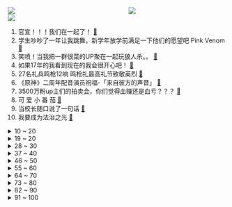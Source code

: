 <div >
	<a style="float:left;width:55%;" href = "https://github.com/anuraghazra/github-readme-stats">
	 <img src = "https://github-readme-stats.vercel.app/api?username=iuuuuuaena&theme=buefy&show_icons=true"/>
	</a>
	<a  style="float:right;width:45%" href = "https://github.com/anuraghazra/github-readme-stats">
	 <img  src="https://github-readme-stats.vercel.app/api/top-langs/?username=anuraghazra&layout=compact"/>
	</a>
	</div>

[![](https://img.shields.io/badge/jxd-@jxdgogogo.xyz-yellowgreen.svg)](https://www.jxdgogogo.xyz)<br>
1. 官宣！！！我们在一起了！ [:link:](//www.bilibili.com/video/BV11P411H7ed) <br>
2. 学生吵吵了一年让我跳舞，新学年放学前满足一下他们的愿望吧 Pink Venom [:link:](//www.bilibili.com/video/BV1Me411g7NA) <br>
3. 笑喷！当我把一群很菜的UP聚在一起玩狼人杀。。 [:link:](//www.bilibili.com/video/BV1mG4y1z761) <br>
4. 如果17年的我看到现在的我会很开心吧！ [:link:](//www.bilibili.com/video/BV1yG4y1q7Ar) <br>
5. 27名礼兵鸣枪12响 鸣枪礼最高礼节致敬英烈 [:link:](//www.bilibili.com/video/BV1Xe4y187mV) <br>
6. 《原神》二周年配音演员祝福-「来自彼方的声音」 [:link:](//www.bilibili.com/video/BV1ZV4y1M7ST) <br>
7. 3500万粉up主们的拍卖会，你们觉得血赚还是血亏？？？ [:link:](//www.bilibili.com/video/BV1ne411M7yo) <br>
8. 可 爱 小 番 茄 [:link:](//www.bilibili.com/video/BV1aG4y1q7AZ) <br>
9. 当校长随口说了一句话 [:link:](//www.bilibili.com/video/BV1yt4y1A7Fg) <br>
10. 我要成为法治之光 [:link:](//www.bilibili.com/video/BV1T8411b7CL) <br>
<details>
<summary>10 ~ 20</summary>

11. 《绝区零》TGS2022首次参展特别视频 「只是录像店平凡的一天」 [:link:](//www.bilibili.com/video/BV1EY4y1N7Ta) <br>
12. 【动画吃播】历时四个月，爆肝13560帧的烤肉动画 [:link:](//www.bilibili.com/video/BV1rd4y1679i) <br>
13. 网友韩国仁川机场偶遇中国人民解放军，中国军人不管走到哪里都是亮丽的风景。 [:link:](//www.bilibili.com/video/BV1uP4y1o7BV) <br>
14. 一百块帮老奶奶解决了两年前的塌方问题 助人为乐我一直在路上 [:link:](//www.bilibili.com/video/BV1Jd4y1g7B2) <br>
15. 你们宿舍是办网吧的是吧！ [:link:](//www.bilibili.com/video/BV1cd4y1r7m2) <br>
16. 兄弟们！生人口了！ [:link:](//www.bilibili.com/video/BV1AP411p7iQ) <br>
17. 我敢保证，这是你看过最特殊的“开箱”视频！ [:link:](//www.bilibili.com/video/BV1JG4y1q7xR) <br>
18. 《您的外卖员正在为您炒菜》 [:link:](//www.bilibili.com/video/BV1ad4y1u7QH) <br>
19. 网上怎么有这么多玩具可以买的？ [:link:](//www.bilibili.com/video/BV16g41127e4) <br>
</details>
<details>
<summary>19 ~ 20</summary>

20. 只  因  赛  博  小  卖  部 [:link:](//www.bilibili.com/video/BV1De411T7ah) <br>
21. 这样的反诈舞真猛！（来源：保定网警） [:link:](//www.bilibili.com/video/BV1xP4y1o7LM) <br>
22. 自由女神的火炬为啥上不去？【硬核狠人38】 [:link:](//www.bilibili.com/video/BV1ge4y1y75A) <br>
23. [Beluga和他的小伙伴]关于我让手机和充电器结合这件事 [:link:](//www.bilibili.com/video/BV1kB4y1E7Pm) <br>
24. 爷：须弥真是太好玩了哈哈哈！！！ [:link:](//www.bilibili.com/video/BV1AW4y1q7ST) <br>
25. “这无缝衔接就奥特离谱！” [:link:](//www.bilibili.com/video/BV1xg411275A) <br>
26. 灾区不要面包方便面 [:link:](//www.bilibili.com/video/BV1LG411G7AZ) <br>
27. 你最近的手机是不是也这样？ [:link:](//www.bilibili.com/video/BV1y14y1a77H) <br>
28. 是人？是神？还是恶魔？这个游戏里的神隐藏着震撼人心的真相！ [:link:](//www.bilibili.com/video/BV1Me4y1h7iG) <br>
</details>
<details>
<summary>28 ~ 30</summary>

29. 在家是块宝，回校是棵草 [:link:](//www.bilibili.com/video/BV1K14y1v77Y) <br>
30. 大聪明高俅上阵！梁山健美队VS北宋海军！《水浒传》P39 [:link:](//www.bilibili.com/video/BV1v8411t7YY) <br>
31. 道理我都懂，可是她跟我说早安诶…… [:link:](//www.bilibili.com/video/BV1tY4y1T7fj) <br>
32. 荧哥，你是了解我的！ [:link:](//www.bilibili.com/video/BV1PG4y1B7um) <br>
33. 【原神】⚡⚡3.1  周 年 庆 版 本 玩 家 现 状⚡⚡ [:link:](//www.bilibili.com/video/BV1Le4y1y7Hm) <br>
34. 东北烤肉里怎么会有这东西？但肉是真的香！【怎么这么值ep50-杨记齐齐哈尔烤肉】 [:link:](//www.bilibili.com/video/BV17d4y167pe) <br>
35. 心之契 ♥ 应甘雨之约 [:link:](//www.bilibili.com/video/BV1Ae4y1k7y7) <br>
36. 据说这是破解版的《周黑鸭》教程，充满好奇心的蚊师傅又跃跃欲试了。 [:link:](//www.bilibili.com/video/BV1fV4y1M724) <br>
37. 外国柜姐 vs 中国柜姐 [:link:](//www.bilibili.com/video/BV1mY4y1K7Ha) <br>
</details>
<details>
<summary>37 ~ 40</summary>

38. 你会用哪句诗词公布恋情？这是我见过最好的选择。 [:link:](//www.bilibili.com/video/BV15T411u72E) <br>
39. 大多数男孩的前半生 [:link:](//www.bilibili.com/video/BV1y14y1a7H2) <br>
40. 维修师傅打死都不会告诉你的维修小技巧 [:link:](//www.bilibili.com/video/BV1xP411H7SK) <br>
41. （逃酒之王）哪一块你最权威？ [:link:](//www.bilibili.com/video/BV1N8411b7ac) <br>
42. 港式自助，狂炫三桌，仨战士吃饱了！ [:link:](//www.bilibili.com/video/BV1cP411H7QR) <br>
43. 你的体育老师是这样的吗？ [:link:](//www.bilibili.com/video/BV1zW4y1i7E9) <br>
44. 豆瓣2.1！史上最烂！up主一口气带你全面观看油腻巨作《东八区的先生们》 [:link:](//www.bilibili.com/video/BV1JW4y1q784) <br>
45. 这究竟是什么神仙画质 [:link:](//www.bilibili.com/video/BV1g14y1v71y) <br>
46. 慌张的祖国人是什么梗【梗指南】 [:link:](//www.bilibili.com/video/BV1uB4y1H7n3) <br>
</details>
<details>
<summary>46 ~ 50</summary>

47. 看她朝我跑过来的时候，泪目了…… [:link:](//www.bilibili.com/video/BV1y8411t7oZ) <br>
48. “这一刻，所有的疲劳都化为干净” [:link:](//www.bilibili.com/video/BV1S24y1d7nx) <br>
49. 德系日系自主车对车碰撞，起火自燃无法解锁，200万假人撞废，撞废几十辆车到底图啥？ [:link:](//www.bilibili.com/video/BV1wd4y1r7tD) <br>
50. 宝，这些男装基地赶紧转发给你男朋友吧 [:link:](//www.bilibili.com/video/BV1He4y1k7wQ) <br>
51. 感觉吃了两顿火锅，但又感觉啥也没吃 [:link:](//www.bilibili.com/video/BV17e411M7SZ) <br>
52. 复原古代西瓜霜的制作技艺 [:link:](//www.bilibili.com/video/BV1Rt4y1L7fn) <br>
53. 【STN快报6.5季06】我在3D的耶路撒冷身上爬上爬下 [:link:](//www.bilibili.com/video/BV1Rd4y167kV) <br>
54. 劫匪：抢到了吗，我也抢到了 [:link:](//www.bilibili.com/video/BV1E24y1d73K) <br>
55. 花3个月试喝硬核整理“神仙冲泡饮品”大合集，超高性价比！谁喝谁爱！疯狂推荐！ [:link:](//www.bilibili.com/video/BV1YP411H7db) <br>
</details>
<details>
<summary>55 ~ 60</summary>

56. 拜师汤姆老师学习⚡鸡你太美⚡最终能否完美还原？ [:link:](//www.bilibili.com/video/BV1wd4y1r7QN) <br>
57. 优菈【祭礼之舞】真人版 ！ [:link:](//www.bilibili.com/video/BV1Cg411U7ex) <br>
58. 南开教授的简历“自带吐槽”，网友：太好笑又有点凡尔赛 [:link:](//www.bilibili.com/video/BV1224y1d7Hk) <br>
59. 学会了，油腻美女 [:link:](//www.bilibili.com/video/BV1JW4y1q7om) <br>
60. 《崩坏：星穹铁道》剧情PV：「见证者」 [:link:](//www.bilibili.com/video/BV1eg411U7yz) <br>
61. 【伪人测试】 [:link:](//www.bilibili.com/video/BV1NW4y1v7Xw) <br>
62. 有名是真的有名，简单是真的简单！一口爆汁、香味十足的广东羊城葱油鸡！ [:link:](//www.bilibili.com/video/BV1xP4y1o7i9) <br>
63. “这不是网络毒品，它承载着我们最美好的时光” [:link:](//www.bilibili.com/video/BV1SV4y1T7t4) <br>
64. 人均40在东北吃铁锅炖，焖花卷吸饱汤汁比肉香！ [:link:](//www.bilibili.com/video/BV1ge411g7gS) <br>
</details>
<details>
<summary>64 ~ 70</summary>

65. 【假面骑士Geats开播吐槽】欢迎来到素质广场！为什么决赛圈舔的包里能只有一把弓啊？ [:link:](//www.bilibili.com/video/BV1Hg41127EW) <br>
66. 【TF家族】《恭喜你发现了宝藏》EP04——劳动是最好的宝藏 [:link:](//www.bilibili.com/video/BV1HD4y1i7U7) <br>
67. 有鸭绒被盖着睡觉就不会感冒了 [:link:](//www.bilibili.com/video/BV1o8411t7wV) <br>
68. 每当话筒递给黑人，就会诞生一位格莱美得主！ [:link:](//www.bilibili.com/video/BV1te4y1y7H3) <br>
69. 老板不赞同的，我们也要坚决反对。 [:link:](//www.bilibili.com/video/BV1NY4y1N7tX) <br>
70. 《原神》长期项目启动·概念PV [:link:](//www.bilibili.com/video/BV15B4y1n7dg) <br>
71. らくらく 鸡汤安楽死 [:link:](//www.bilibili.com/video/BV1bd4y167R1) <br>
72. 我在原神里，拯救了一名受伤的小天使！ [:link:](//www.bilibili.com/video/BV12e411T7tf) <br>
73. 【半佛】买华为4G手机，是傻吗？ [:link:](//www.bilibili.com/video/BV1Sd4y1676N) <br>
</details>
<details>
<summary>73 ~ 80</summary>

74. 他逃！我追！他插翅难飞！ [:link:](//www.bilibili.com/video/BV14e4y1k7gT) <br>
75. 危急时刻自救必看！猝死/断肢/心梗/刀捅/昏厥/窒息 [:link:](//www.bilibili.com/video/BV1cP411p7sp) <br>
76. Runaway 停车场 清唱 [:link:](//www.bilibili.com/video/BV1tG4113727) <br>
77. 女仆 但是ikun [:link:](//www.bilibili.com/video/BV1QD4y1v7C7) <br>
78. 看完私信人麻了 [:link:](//www.bilibili.com/video/BV14G41137y9) <br>
79. 医院里为什么有很多奇怪的规矩？ [:link:](//www.bilibili.com/video/BV1p14y1Y7Gj) <br>
80. 呀谁啊累！ [:link:](//www.bilibili.com/video/BV1sG41137XC) <br>
81. 我 真 是 嗨 到 不 行 啦 ！ [:link:](//www.bilibili.com/video/BV12e4y187gB) <br>
82. 当出生在由各种随机的超级矿物岛上 我该如何生存？ 我的世界 [:link:](//www.bilibili.com/video/BV1oV4y1T7rQ) <br>
</details>
<details>
<summary>82 ~ 90</summary>

83. 比利时穷人每天白拿100元，在最便宜超市能买什么？ [:link:](//www.bilibili.com/video/BV1mt4y1A7Rx) <br>
84. 【前方高能】感受一下中国战刀带来的压迫感！ [:link:](//www.bilibili.com/video/BV1oG4y1z7tL) <br>
85. 【Zc故事】到  墓  笔  记 [:link:](//www.bilibili.com/video/BV1nW4y1q7Pc) <br>
86. 表弟：姐你帮我写作业时，字写丑一点 [:link:](//www.bilibili.com/video/BV1DT411K7Lb) <br>
87. 小夫快醒醒！你不是竹蜻蜓啊！ [:link:](//www.bilibili.com/video/BV1sd4y1g7FL) <br>
88. 彻 底 认 清 多 巴 胺 ！ ‖ 《贪婪的多巴胺》 [:link:](//www.bilibili.com/video/BV1ZW4y1i7d7) <br>
89. 听到这种声音你就应该… [:link:](//www.bilibili.com/video/BV1jW4y1q7yY) <br>
90. 年轻的时候，我以为钱就是一切，现在老了才知道，确实如此 [:link:](//www.bilibili.com/video/BV1bB4y1n7cq) <br>
91. 9年前早婚的我，如果看到现在单身的我，一定会很兴奋吧！ [:link:](//www.bilibili.com/video/BV1ne4y1k77V) <br>
</details>
<details>
<summary>91 ~ 100</summary>

92. 闺蜜带我度过了一次终身难忘的度假… [:link:](//www.bilibili.com/video/BV1RG4y1q7E1) <br>
93. 【原神】神 离 流 ~ | 钟离替换技能第2期 [:link:](//www.bilibili.com/video/BV1424y1Z7CF) <br>
94. 亚索非常有感觉的一句台词，拿去写作文用！【联盟英语金句】 [:link:](//www.bilibili.com/video/BV1FT411u73r) <br>
95. 当山大王哪里好，不如东厂顿顿饱！ [:link:](//www.bilibili.com/video/BV1dD4y1q7Mv) <br>
96. 咱们，交个朋友吧 [:link:](//www.bilibili.com/video/BV1UW4y1e7gv) <br>
97. 【两万原石】这是我见过原神最贵的原石兑换码了！ [:link:](//www.bilibili.com/video/BV1td4y1u79Z) <br>
98. 各花各有各花香 [:link:](//www.bilibili.com/video/BV1dt4y1L7xh) <br>
99. “文”化输出？ [:link:](//www.bilibili.com/video/BV1WD4y1i7yz) <br>
100. 星际穿越 [:link:](//www.bilibili.com/video/BV1jG4y1B73f) <br>
</details>
